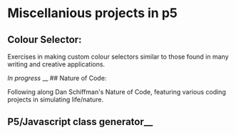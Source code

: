 # Miscellanious projects in p5

## Colour Selector:

Exercises in making custom colour selectors similar to those found in many writing and creative applications.


_In progress_
__ ## Nature of Code:

Following along Dan Schiffman's Nature of Code, featuring various coding projects in simulating life/nature.

## P5/Javascript class generator__
